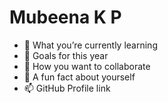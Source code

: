 # Mubeena K P
- 🌱 What you’re currently learning
- 🎯 Goals for this year
- 👯 How you want to collaborate
- 💬 A fun fact about yourself
- 📫 GitHub Profile link

